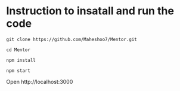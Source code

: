# Instruction to insatall and run the code

```
git clone https://github.com/Maheshoo7/Mentor.git

cd Mentor

npm install

npm start

```

Open http://localhost:3000
